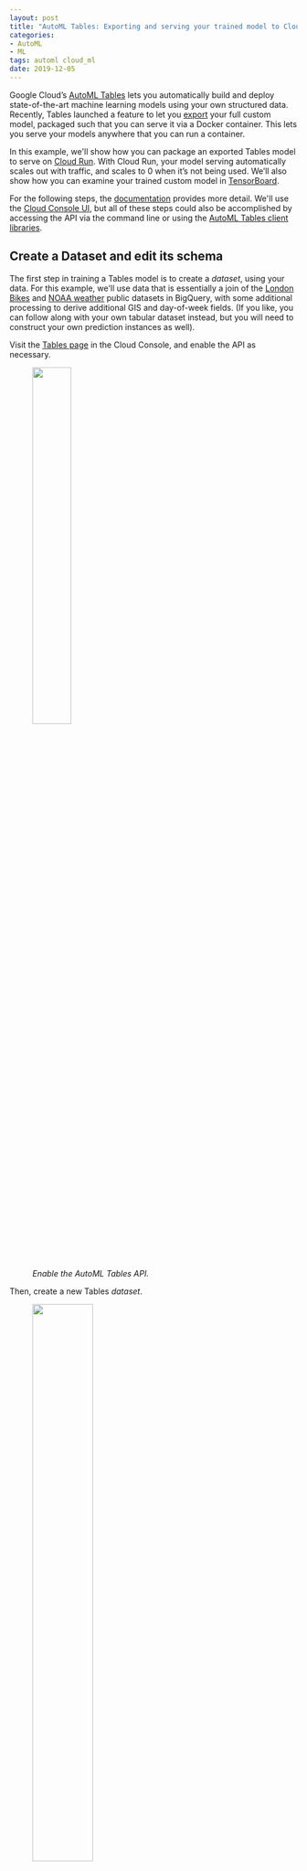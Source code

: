 ```yaml
---
layout: post
title: "AutoML Tables: Exporting and serving your trained model to Cloud Run"
categories:
- AutoML
- ML
tags: automl cloud_ml 
date: 2019-12-05
---
```


Google Cloud’s [AutoML Tables][1] lets you automatically build and deploy state-of-the-art machine learning models using your own structured data.
Recently, Tables launched a feature to let you [export][2] your full custom model, packaged such that you can serve it via a Docker container. This lets you serve your models anywhere that you can run a container.

In this example, we'll show how you can package an exported Tables model to serve on [Cloud Run][3]. With Cloud Run, your model serving automatically scales out with traffic, and scales to 0 when it’s not being used.  We’ll also show how you can examine your trained custom model in [TensorBoard][4].

For the following steps, the [documentation][5] provides more detail.
We'll use the [Cloud Console UI][6], but all of these steps could also be accomplished by accessing the API via the command line or using the [AutoML Tables client libraries][7].

## Create a Dataset and edit its schema

The first step in training a Tables model is to create a *dataset*, using your data.
For this example, we'll use data that is essentially a join of the [London Bikes][8] and [NOAA weather][9] public datasets in BigQuery, with some additional processing to derive additional GIS and day-of-week fields. (If you like, you can follow along with your own tabular dataset instead, but you will need to construct your own prediction instances as well).

Visit the [Tables page][10] in the Cloud Console, and enable the API as necessary.

<figure>
<a href="https://storage.googleapis.com/amy-jo/images/automl/tables_export/enable_api.png" target="_blank"><img src="https://storage.googleapis.com/amy-jo/images/automl/tables_export/enable_api.png" width="40%"/></a>
<figcaption><br/><i>Enable the AutoML Tables API.</i></figcaption>
</figure>

Then, create a new Tables *dataset*.

<figure>
<a href="https://storage.googleapis.com/amy-jo/images/automl/tables_export/create_dataset.png" target="_blank"><img src="https://storage.googleapis.com/amy-jo/images/automl/tables_export/create_dataset.png" width="50%"/></a>
<figcaption><br/><i>Create a new Tables dataset.</i></figcaption>
</figure>

Import your data into the dataset. To ingest the example data, select "Import data from BigQuery".  Then, as shown in the figure below, use `aju-dev-demos` as the BigQuery Project ID, `london_bikes_weather` as the dataset ID, and `bikes_weather` as the table name.

<figure>
<a href="https://storage.googleapis.com/amy-jo/images/automl/tables_export/import_data.png" target="_blank"><img src="https://storage.googleapis.com/amy-jo/images/automl/tables_export/import_data.png" width="60%"/></a>
<figcaption><br/><i>Import the <code>bikes_weather</code> BigQuery table into the dataset.</i></figcaption>
</figure>

### Edit the dataset’s schema

Once the import is complete, edit the dataset schema. We'll need to change a few of the inferred types. Make sure your schema reflects that in the figure below. In particular, change `bike_id`, `end_station_id`, `start_station_id`, and `loc_cross` to be of type *Categorical*. (Note that useful stats are generated for the columns).

Then, we'll set `duration` as the _target_ column.

<figure>
<a href="https://storage.googleapis.com/amy-jo/images/automl/tables_export/schema.png" target="_blank"><img src="https://storage.googleapis.com/amy-jo/images/automl/tables_export/schema.png" width="90%"/></a>
<figcaption><br/><i>Adjust the dataset schema.</i></figcaption>
</figure>


## Train and export your Tables model

Now you're ready to train a model on that dataset.  After the model is trained, you will be able not only to deploy it to the Cloud AI Platform, where you can access it via API, but also can *export* it to run in a container.

### Train the model

We'll train a model to predict ride  `duration` given all the other dataset inputs.  So, we'll be training a [regression][11] model.
For this example, enter a training budget of 1 hours, and include all the other feature columns.

<figure>
<a href="https://storage.googleapis.com/amy-jo/images/automl/tables_export/train.png" target="_blank"><img src="https://storage.googleapis.com/amy-jo/images/automl/tables_export/train.png" width="50%"/></a>
<figcaption><br/><i>Train a model to predict ride <code>duration</code>.</i></figcaption>
</figure>

### Export the trained model

Once the model is trained, we'll export the result, so that it can be served from any environment in which you can run a container.  (Note that you could also [deploy][12] your model to the Cloud AI Platform for online prediction).

You'll find the export option under **TEST & USE**.  (See the [documentation][13] for detail on the export process).
You'll need to create a *regional* GCS bucket, in the same region as your model. You also might want to create a sub-folder for the model export in the GCS bucket, so that if you have multiple exports, you can keep track of .  An easy way to create the folder is via the web UI. Here, I've created a `model_export_1` sub-folder.

Click the "Container" card to export your trained model to be run from a Docker container.

<figure>
<a href="https://storage.googleapis.com/amy-jo/images/automl/tables_export/export1.png" target="_blank"><img src="https://storage.googleapis.com/amy-jo/images/automl/tables_export/export1.png" width="60%"/></a>
<figcaption><br/><i>Click the "Container" card to export your trained model to be run from a Docker container.</i></figcaption>
</figure>

Browse to select the GCS folder into which you want to export your model, then click the **EXPORT** button.

<figure>
<a href="https://storage.googleapis.com/amy-jo/images/automl/tables_export/export2-2.png" target="_blank"><img src="https://storage.googleapis.com/amy-jo/images/automl/tables_export/export2-2.png" width="60%"/></a>
<figcaption><br/><i>Browse to the GCS folder into which you want to export your model.</i></figcaption>
</figure>

When the export is finished, create a local directory to hold your model, e.g. something like `bikes_weather`.

Copy the download command in the cloud console, which will look something like the following:
`gsutil cp -r gs://<your-bucket>/model_export_1//* ./download_dir`

Edit this command: add quotes around the `gs` URI, and remove one of the end slashes.  Then edit `download_dir` to point to the directory you created.  The result should look something like the following. Run it from the parent directory of your `bikes_weather` directory:

```sh
gsutil cp -r 'gs://<your-bucket>/model_export_1/*' ./bikes_weather
```

The exported model will be copied to `./bikes_weather`.

**Note**: to run `gsutil`, you will need [`gcloud`][14] installed. You can run these commands from the [Cloud Shell][15] instead of your local machine if you don't want to install the SDK locally.

## Test your exported model locally

Once you've downloaded your model, you can run and test it locally. This provides a good sanity check before deploying to Cloud Run.
The process is described in the [documentation][16]; we'll summarize here.

- change to the `bikes_weather` directory (or whatever you named it). You should see a `model_export` subdirectory, the result of your download.
- rename the subdirectory as described in the [documentation][17], to remove the timestamp suffix.

Then, create and run a container to serve your new trained model.  Edit the following to point to your renamed directory path:

```sh
docker run -v `pwd`/model-export/tbl/<your_renamed_directory>:/models/default/0000001 -p 8080:8080 -it gcr.io/cloud-automl-tables-public/model_server
```
This starts up a model server to which you can send requests.  Note that we're using the `gcr.io/cloud-automl-tables-public/model_server` container image and mounting our local directory.

Next, [download this `instances.json`][18] file.  If you take a look at it, you can see that it holds data for three prediction instances.
From the directory where you placed `instances.json`, run:

```sh
curl -X POST --data @instances.json http://localhost:8080/predict
```

It may take a second or two for the first request to return, but subsequent requests will be faster.  You’ll get back predictions for all of the instances in the `json` file.
The actual duration for the third instance is 1200.

## View information about your exported model in TensorBoard

You can view your exported custom model in [TensorBoard][19].  This requires a conversion step.
You will need to have TensorFlow 1.14 or 1.15 installed to run the the conversion script.

Then, download [this script][20], e.g. via `curl -O https://raw.githubusercontent.com/amygdala/code-snippets/master/ml/automl/tables/model_export/convert_oss.py`, to the parent directory of `model_export`.  Create a directory for the output (e.g. `converted_export`), then run the script as follows:

```sh
mkdir converted_export
python ./convert_oss.py --saved_model ./model-export/tbl/<your_renamed_directory>/saved_model.pb --output_dir converted_export
```

Then, point TensorBoard to the converted model graph:

```sh
tensorboard --logdir=converted_export
```

You will see a rendering of the model graph, and can pan and zoom to view model sub-graphs in more detail.

<figure>
<a href="https://storage.googleapis.com/amy-jo/images/automl/tables_export/tb1.png" target="_blank"><img src="https://storage.googleapis.com/amy-jo/images/automl/tables_export/tb1.png" /></a>
<figcaption><br/><i>You can view an exported custom Tables model in Tensorboard.</i></figcaption>
</figure>

<figure>
<a href="https://storage.googleapis.com/amy-jo/images/automl/tables_export/tb2.png" target="_blank"><img src="https://storage.googleapis.com/amy-jo/images/automl/tables_export/tb2.png" /></a>
<figcaption><br/><i></i></figcaption>
</figure>

<figure>
<a href="https://storage.googleapis.com/amy-jo/images/automl/tables_export/tb3.png" target="_blank"><img src="https://storage.googleapis.com/amy-jo/images/automl/tables_export/tb3.png" /></a>
<figcaption><br/><i>Zooming in to see part of the model graph in more detail.</i></figcaption>
</figure>


## Create a Google Cloud Run service based on your exported model

At this point, we have a trained model that we've exported and tested locally.  Now we are almost ready to deploy it to [Cloud Run][21].
As the last step of prep, we'll create a container image that uses `gcr.io/cloud-automl-tables-public/model_server` as a base image and `ADD`s the model directory, and push that image to the [Google Container Registry][22], so that Cloud Run can access it.

### Build a container to use for Cloud Run

In the same `bikes_weather` directory that holds the `model_export` subdir, create a file called `Dockerfile` that contains the following two lines.  The template is [here][23] as well; **edit the second line to use your correct path to the exported model, the same path that you used above when running locally**.

```
FROM gcr.io/cloud-automl-tables-public/model_server

ADD model-export/tbl/YOUR_RENAMED_DIRECTORY /models/default/0000001
```

Then, build a container from the `Dockerfile`.  In this example we'll call it `bw-serve`.
You can do this as follows (**replace `[PROJECT_ID]` with the id of your project**):

```
docker build . -t gcr.io/[PROJECT_ID]/bw-serve
```

Then push it to the Google Container Registry (again replacing `[PROJECT_ID]` with the id of your project):

```
docker push gcr.io/[PROJECT_ID]/bw-serve
```

(If you get an error, you may need to configure Docker to use gcloud to [authenticate requests to Container Registry][24].)

Alternately, you can use [Cloud Build][25] to build the container instead, as follows:

```
gcloud builds submit --tag gcr.io/[PROJECT_ID]/bw-serve .
```

### Create your Cloud Run service

Now we're ready to deploy the container we built to Cloud Run, where we can scalably serve it for predictions.  Visit the [Cloud Run page in the console][26]. (Click the “START USING..” button if necessary).  Then click the **CREATE SERVICE** button.

<figure>
<a href="https://storage.googleapis.com/amy-jo/images/automl/cloud_run1%202.png" target="_blank"><img src="https://storage.googleapis.com/amy-jo/images/automl/cloud_run1%202.png" width="40%"/></a>
<figcaption><br/><i>Creating a Cloud Run Service</i></figcaption>
</figure>

For the container URL, enter the name of the container that you just built above. Select the “Cloud Run (fully managed)” option.  Create a service name (it can be anything you like). Select the **Require Authentication** option.
Then, click on **SHOW OPTIONAL REVISION SETTINGS**.  Change the **Memory allocated** option to **2GiB**.
Leave the rest of the defaults as they are, and click **CREATE**.

<figure>
<a href="https://storage.googleapis.com/amy-jo/images/automl/cloud_run2.png" target="_blank"><img src="https://storage.googleapis.com/amy-jo/images/automl/cloud_run2.png" width="50%"/></a>
<figcaption><br/><i>Set your service instances to use 2GiB of memory</i></figcaption>
</figure>

### Send prediction requests to the Cloud Run service

Once your Cloud Run service is deployed, you can send prediction requests to it.  Your new service will have a URL that starts with your service name (and ends with `run.app`). You can send JSON predictions to the Cloud Run service just as with the local server you tested earlier; but with Cloud Run, the service will scale up and down based on demand.

Assuming you selected the **Require Authentication** option, you can make prediction requests like this:

```bash
curl -X POST -H \
"Authorization: Bearer $(gcloud auth print-identity-token)" --data @./instances.json \
https://<your-service-url>/predict
```

(If you set up your Cloud Run service endpoint so that it does not require authentication, you don’t need to include the authorization header in your `curl` request).

## What’s next?

In this post, we walked through how to export a custom AutoML Tables trained model, view model information in TensorBoard, and build a container image that lets you serve the model from any environment.  Then we showed how you can deploy that image to Cloud Run for scalable serving.

Once you’ve built a model-serving container image, it’s easy to deploy it to other environments as well.  For example, if you have installed [Knative serving][27] on a [Kubernetes][28] cluster, you can create a Knative *service* like this, using the same container image (again replacing `[PROJECT_ID]` with your project):

```yaml
apiVersion: serving.knative.dev/v1
kind: Service
metadata:
  name: bikes-weather
spec:
  template:
    spec:
      containers:
        - image: gcr.io/[PROJECT_ID]/bw-serve
```

(While our example model fits on a 2GiB Cloud Run instance, it’s possible that other of your models may be too large for the managed Cloud Run service, and serving it via Kubernetes/[GKE][29] is a good alternative).

If you’re curious about the details of your custom model, you can use Stackdriver Logging to [view information about your AutoML Tables model][30]. Using Logging, you can see the final model hyperparameters as well as the hyperparameters and object values used during model training and tuning.

You may also be interested in exploring the updated [AutoML Tables client libraries][31], which make it easy for you to [train and use Tables programmatically][32], or reading about how to create a _contextual bandit_ model pipeline [using AutoML Tables, without needing a specialist for tuning or feature engineering][33].

[1]:	https://cloud.google.com/automl-tables/docs/
[2]:	https://cloud.google.com/automl-tables/docs/model-export
[3]:	https://cloud.google.com/run/docs/
[4]:	https://www.tensorflow.org/tensorboard
[5]:	https://cloud.google.com/automl-tables/docs/
[6]:	https://console.cloud.google.com/automl-tables/datasets
[7]:	https://googleapis.dev/python/automl/latest/gapic/v1beta1/tables.html
[8]:	https://console.cloud.google.com/bigquery?p=bigquery-public-data&d=london_bicycles&page=dataset
[9]:	https://console.cloud.google.com/bigquery?p=bigquery-public-data&d=noaa_gsod&page=dataset
[10]:	https://console.cloud.google.com/automl-tables/datasets
[11]:	https://cloud.google.com/automl-tables/docs/problem-types
[12]:	https://cloud.google.com/automl-tables/docs/predict
[13]:	https://cloud.google.com/automl-tables/docs/model-export
[14]:	https://cloud.google.com/sdk/install
[15]:	https://cloud.google.com/shell/
[16]:	https://cloud.google.com/automl-tables/docs/model-export
[17]:	https://cloud.google.com/automl-tables/docs/model-export#run-server
[18]:	https://raw.githubusercontent.com/amygdala/code-snippets/master/ml/automl/tables/model_export/instances.json
[19]:	https://www.tensorflow.org/tensorboard
[20]:	https://github.com/amygdala/code-snippets/blob/master/ml/automl/tables/model_export/convert_oss.py
[21]:	https://cloud.google.com/run/docs/
[22]:	https://cloud.google.com/container-registry/
[23]:	https://raw.githubusercontent.com/amygdala/code-snippets/master/ml/automl/tables/model_export/Dockerfile.template
[24]:	https://cloud.google.com/container-registry/docs/quickstart#add_the_image_to
[25]:	https://cloud.google.com/cloud-build/docs/quickstart-docker
[26]:	https://console.cloud.google.com/marketplace/details/google-cloud-platform/cloud-run
[27]:	https://github.com/knative/serving
[28]:	https://kubernetes.io/
[29]:	https://cloud.google.com/kubernetes-engine/
[30]:	https://cloud.google.com/automl-tables/docs/logging
[31]:	https://googleapis.dev/python/automl/latest/gapic/v1beta1/tables.html
[32]:	https://github.com/GoogleCloudPlatform/python-docs-samples/tree/master/tables/automl/notebooks
[33]:	https://cloud.google.com/blog/products/ai-machine-learning/how-to-build-better-contextual-bandits-machine-learning-models
